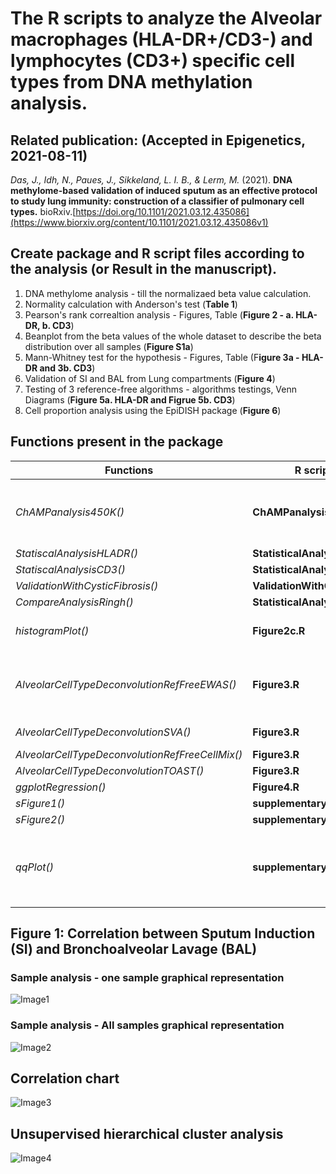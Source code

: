 # The R scripts to analyze the Alveolar macrophages (HLA-DR+/CD3-) and lymphocytes (CD3+) specific cell types from DNA methylation analysis.

## Related publication: (Accepted in Epigenetics, 2021-08-11)
*Das, J., Idh, N., Paues, J., Sikkeland, L. I. B., & Lerm, M.* (2021). **DNA methylome-based validation of induced sputum as an effective protocol to study lung immunity: construction of a classifier of pulmonary cell types.** bioRxiv.[https://doi.org/10.1101/2021.03.12.435086](https://www.biorxiv.org/content/10.1101/2021.03.12.435086v1)

## Create package and R script files according to the analysis (or Result in the manuscript).
1. DNA methylome analysis - till the normalizaed beta value calculation.
2. Normality calculation with Anderson's test (**Table 1**)
3. Pearson's rank correaltion analysis - Figures, Table (**Figure 2 - a. HLA-DR, b. CD3**)
4. Beanplot from the beta values of the whole dataset to describe the beta distribution over all samples (**Figure S1a**)
5. Mann-Whitney test for the hypothesis - Figures, Table (F**igure 3a - HLA-DR and 3b. CD3**)
6. Validation of SI and BAL from Lung compartments (**Figure 4**)
7. Testing of 3 reference-free algorithms - algorithms testings, Venn Diagrams (**Figure 5a. HLA-DR and Figrue 5b. CD3**)
8. Cell proportion analysis using the EpiDISH package (**Figure 6**)


## Functions present in the package
|Functions|R scripts| description|notes|
|---|---|---|---|
|*ChAMPanalysis450K()*|**ChAMPanalysis.R**|script for DNA methylation using ChAMP||
|*StatiscalAnalysisHLADR()*|**StatisticalAnalysis.R**|||
|*StatiscalAnalysisCD3()*|**StatisticalAnalysis.R**|||
|*ValidationWithCysticFibrosis()*|**ValidationWithCF.R**|||
|*CompareAnalysisRingh()*|**StatisticalAnalysis.R**|||
|*histogramPlot()*|**Figure2c.R**|histogram analysis for beta values||
|*AlveolarCellTypeDeconvolutionRefFreeEWAS()*|**Figure3.R**|Houseman algorithm reference free analysis||
|*AlveolarCellTypeDeconvolutionSVA()*|**Figure3.R**|SVA analysis||
|*AlveolarCellTypeDeconvolutionRefFreeCellMix()*|**Figure3.R**|||
|*AlveolarCellTypeDeconvolutionTOAST()*|**Figure3.R**|||
|*ggplotRegression()*|**Figure4.R**|||
|*sFigure1()*|**supplementaryFigureS1.R**|||
|*sFigure2()*|**supplementaryFigureS2.R**|||
|*qqPlot()*|**supplementaryFigureS3.R**|Q-Q plot for compare DNA methylome data|a sub-function can also be used; gg_qq()|

## Figure 1: Correlation between Sputum Induction (SI) and Bronchoalveolar Lavage (BAL)
### Sample analysis - one sample graphical representation
![Image1](https://drive.google.com/uc?export=view&id=1gulQnhXkIp7X3J4XiXAnoMrrevX9ew5r)

### Sample analysis - All samples graphical representation
![Image2](https://drive.google.com/uc?export=view&id=1teYOi7njyPelL8sczUIF-OdoSc1sJE9b)

## Correlation chart
![Image3](https://drive.google.com/uc?export=view&id=1q72_fFlglusYm5HsVTXfb9XAaKp9Tmje)

## Unsupervised hierarchical cluster analysis
![Image4](https://drive.google.com/uc?export=view&id=1rS5ghdUVyHHGtpwLkRvGJq0eKiLdQAic)

